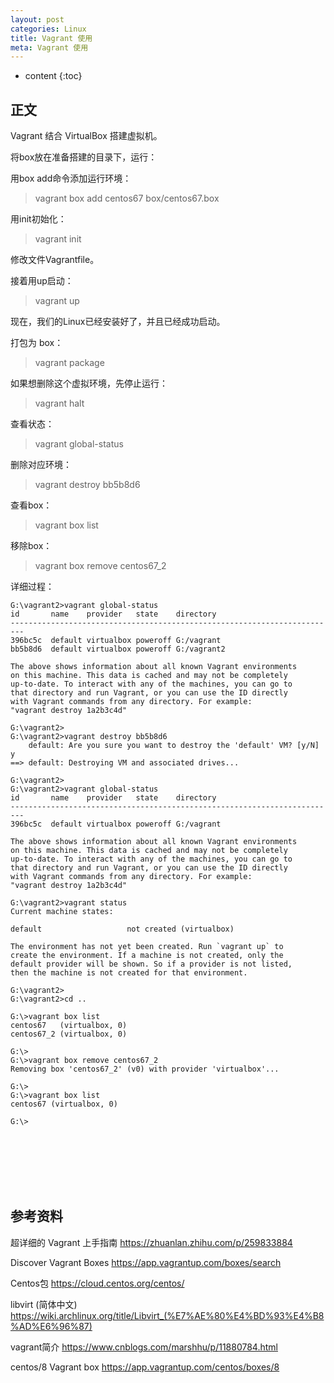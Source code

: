 ```yaml
---
layout: post
categories: Linux
title: Vagrant 使用
meta: Vagrant 使用
---
```

* content
{:toc}

## 正文

Vagrant 结合 VirtualBox 搭建虚拟机。

将box放在准备搭建的目录下，运行：

用box add命令添加运行环境：
> vagrant box add centos67 box/centos67.box

用init初始化：
> vagrant init

修改文件Vagrantfile。

接着用up启动：
> vagrant up

现在，我们的Linux已经安装好了，并且已经成功启动。

打包为 box：
> vagrant package

如果想删除这个虚拟环境，先停止运行：
> vagrant halt

查看状态：
> vagrant global-status

删除对应环境：
> vagrant destroy bb5b8d6

查看box：
> vagrant box list

移除box：
> vagrant box remove centos67_2

详细过程：
```
G:\vagrant2>vagrant global-status
id       name    provider   state    directory
-------------------------------------------------------------------------
396bc5c  default virtualbox poweroff G:/vagrant
bb5b8d6  default virtualbox poweroff G:/vagrant2

The above shows information about all known Vagrant environments
on this machine. This data is cached and may not be completely
up-to-date. To interact with any of the machines, you can go to
that directory and run Vagrant, or you can use the ID directly
with Vagrant commands from any directory. For example:
"vagrant destroy 1a2b3c4d"

G:\vagrant2>
G:\vagrant2>vagrant destroy bb5b8d6
    default: Are you sure you want to destroy the 'default' VM? [y/N] y
==> default: Destroying VM and associated drives...

G:\vagrant2>
G:\vagrant2>vagrant global-status
id       name    provider   state    directory
-------------------------------------------------------------------------
396bc5c  default virtualbox poweroff G:/vagrant

The above shows information about all known Vagrant environments
on this machine. This data is cached and may not be completely
up-to-date. To interact with any of the machines, you can go to
that directory and run Vagrant, or you can use the ID directly
with Vagrant commands from any directory. For example:
"vagrant destroy 1a2b3c4d"

G:\vagrant2>vagrant status
Current machine states:

default                   not created (virtualbox)

The environment has not yet been created. Run `vagrant up` to
create the environment. If a machine is not created, only the
default provider will be shown. So if a provider is not listed,
then the machine is not created for that environment.

G:\vagrant2>
G:\vagrant2>cd ..

G:\>vagrant box list
centos67   (virtualbox, 0)
centos67_2 (virtualbox, 0)

G:\>
G:\>vagrant box remove centos67_2
Removing box 'centos67_2' (v0) with provider 'virtualbox'...

G:\>
G:\>vagrant box list
centos67 (virtualbox, 0)

G:\>
```


<br/><br/><br/><br/><br/>
## 参考资料

超详细的 Vagrant 上手指南 <https://zhuanlan.zhihu.com/p/259833884>

Discover Vagrant Boxes <https://app.vagrantup.com/boxes/search>

Centos包 <https://cloud.centos.org/centos/>

libvirt (简体中文) <https://wiki.archlinux.org/title/Libvirt_(%E7%AE%80%E4%BD%93%E4%B8%AD%E6%96%87)>

vagrant简介 <https://www.cnblogs.com/marshhu/p/11880784.html>

centos/8 Vagrant box <https://app.vagrantup.com/centos/boxes/8>
